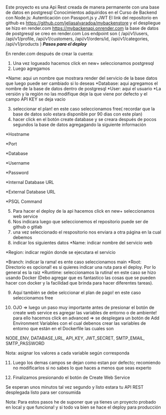 Este proyecto es una Api Rest creada de manera permanente con una base de datos en postgresql
Conocimientos adquiridos en el Curso de Backend con Node.js: Autenticación con Passport.js y JWT
El link del repositorio en github es https://github.com/jeliasalvaradoa/mybackenstore
y el despliegue se hizo en render.com https://mybackenapi.onrender.com
la base de datos de postgresql se creo en render.com
Los endpoint son (
/api/v1/users,
/api/v1/profile,
/api/v1/customers,
/api/v1/orders/id,
/api/v1/categories,
/api/v1/products
)
***Pasos para el deploy*** 

En render.com después de crear la cuenta:

1. Una vez logueado hacemos click en new+ seleccionamos postgresql
2. Luego agregamos 

*Name: aqui un nombre que mostrara render del servicio de la base datos que luego puede ser cambiado si lo deseas
*Database: aqui agregamos el nombre de la base de datos dentro de postgresql
*User: aqui el usuario
*La versión y la región no las modifique deje la que viene por defecto y el campo API KEY se deja vacio

3. seleccionar el plan! en este caso seleccionamos free( recordar que la base de datos solo estara disponible por 90 dias con este plan)
4. hacer click en el botón create database
y se creara después de pocos segundos la base de datos agregagando la siguiente información

*Hostname

*Port

*Database

*Username

*Password

*Internal Database URL

*External Database URL

*PSQL Command

5. Para hacer el deploy  de la api hacemos click en new+ seleccionamos web service
6. Nos indicara luego que seleccionemos el repositorio puede ser de github o gitlab
7. una vez seleccionado el respositorio nos enviara a otra página en la cual debemos 
8. indicar los siguientes datos
*Name: indicar nombre del servicio web 

*Region: indicar región donde se ejecutara el servicio

*Branch: indicar la rama! es ente caso seleccionamos main
*Root: Directorio es opcional! es si quieres indicar una ruta para el deploy. Por lo general es la raiz 
*Runtime: seleccionamos la rutina! en este caso se hizo usando Docker (Debo agregar que es fantastico las cosas que se pueden hacer con docker y la facilidad que brinda para hacer diferentes tareas).

9. Aquí también se debe selccionar el plan de pago! en este caso seleccionamos free

10. OJO => luego un paso muy importante antes de presionar el botón de create web service es agregar las variables de entorno o de ambiente!
para ello hacemos click en advanced => se desplegara un botón de Add Environment Variables con el cual debenos crear 
las variables de entorno que están en el Dockerfile las cuales son 
 
NODE_ENV,
DATABASE_URL,
API_KEY,
JWT_SECRET,
SMTP_EMAIL,
SMTP_PASSWORD

Nota: asignar los valores  a cada variable según corresponda

11. Luego los demas campos se dejan como estan por defecto; recomiendo no modificarlos si no sabes lo que haces a menos que seas experto

12. Finalizamos presionando el botón de Create Web Service

Se esperan unos minutos tal vez segundo y listo estara tu API REST desplegada listo para ser consumida


Nota: Para estos pasos he de suponer que ya tienes un proyecto probado en local y que funciona!
y si todo va bien se hace el deploy para producción


 
